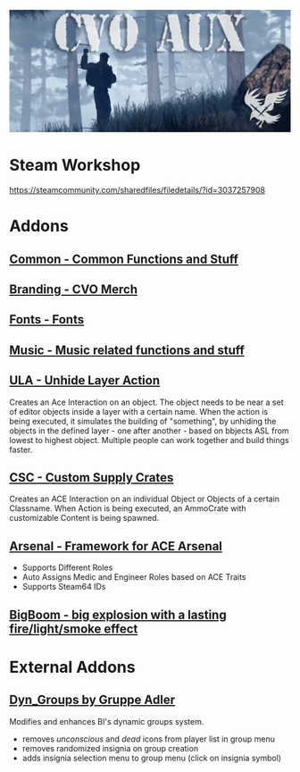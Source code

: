 ![alt text](/img/readme/cvo_aux_title.png)
# Steam Workshop
https://steamcommunity.com/sharedfiles/filedetails/?id=3037257908


# Addons
## [Common - Common Functions and Stuff](/addons/common/readme.md)
## [Branding - CVO Merch](/addons/branding/readme.md)
## [Fonts - Fonts](/addons/fonts/readme.md)
## [Music - Music related functions and stuff](/addons/music/readme.md)

## [ULA - Unhide Layer Action](/addons/ula/readme.md)
Creates an Ace Interaction on an object. The object needs to be near a set of editor objects inside a layer with a certain name.
When the action is being executed, it simulates the building of "something", by unhiding the objects in the defined layer - one after another - based on bbjects ASL from lowest to highest object.
Multiple people can work together and build things faster.

## [CSC - Custom Supply Crates](/addons/csc/readme.md)
Creates an ACE Interaction on an individual Object or Objects of a certain Classname.
When Action is being executed, an AmmoCrate with customizable Content is being spawned.

## [Arsenal - Framework for ACE Arsenal](/addons/arsenal/readme.md)
- Supports Different Roles
- Auto Assigns Medic and Engineer Roles based on ACE Traits
- Supports Steam64 IDs

## [BigBoom - big explosion with a lasting fire/light/smoke effect](/addons/bigBoom/readme.md)

# External Addons
## [Dyn_Groups by Gruppe Adler](/addons/dyn_groups/readme.md)
Modifies and enhances BI's dynamic groups system.

* removes *unconscious* and *dead* icons from player list in group menu
* removes randomized insignia on group creation
* adds insignia selection menu to group menu (click on insignia symbol)


